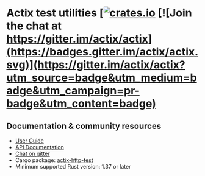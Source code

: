 # Actix test utilities [[![crates.io](https://meritbadge.herokuapp.com/actix-testing)](https://crates.io/crates/actix-testint) [![Join the chat at https://gitter.im/actix/actix](https://badges.gitter.im/actix/actix.svg)](https://gitter.im/actix/actix?utm_source=badge&utm_medium=badge&utm_campaign=pr-badge&utm_content=badge)

## Documentation & community resources

* [User Guide](https://actix.rs/docs/)
* [API Documentation](https://docs.rs/actix-testing/)
* [Chat on gitter](https://gitter.im/actix/actix)
* Cargo package: [actix-http-test](https://crates.io/crates/actix-testing)
* Minimum supported Rust version: 1.37 or later
